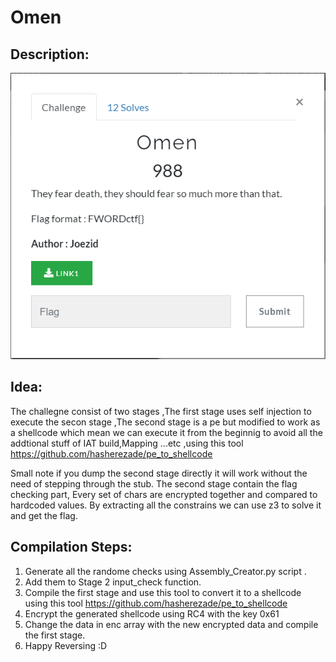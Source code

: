 # Omen

## Description:

![Image](https://github.com/joezid/FwordCtf2021-Reverse-Challenges-Source/blob/main/Omen%20Source%20Code/description.PNG?raw=true)


## Idea:

The challegne consist of two stages ,The first stage uses self injection to execute the secon stage ,The second stage is a pe but modified to work as a shellcode which mean we can execute it from the beginnig to avoid all the addtional stuff of IAT build,Mapping ...etc ,using this tool https://github.com/hasherezade/pe_to_shellcode

Small note if you dump the second stage directly it will work without the need of stepping through the stub.
The second stage contain the flag checking part, Every set of chars are encrypted together and compared to hardcoded values.
By extracting all the constrains we can use z3 to solve it and get the flag.

## Compilation Steps:

1. Generate all the randome checks using Assembly_Creator.py script .
2. Add them to Stage 2 input_check function.
3. Compile the first stage and use this tool to convert it to a shellcode using this tool https://github.com/hasherezade/pe_to_shellcode
4. Encrypt the generated shellcode using RC4 with the key 0x61
5. Change the data in enc array with the new encrypted data and compile the first stage.
6. Happy Reversing :D
